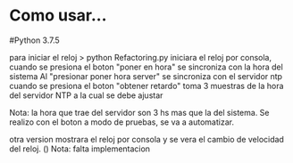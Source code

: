 #
# Como usar... 
#Python 3.7.5

para iniciar el reloj
	> python Refactoring.py
iniciara el reloj por consola, cuando se presiona el boton
"poner en hora" se sincroniza con la hora del sistema
Al "presionar poner hora server" se sincroniza con el servidor ntp
cuando se presiona el boton "obtener retardo" toma  3 muestras de la hora del servidor NTP a la cual se debe ajustar

Nota: la hora que trae del servidor son 3 hs mas que la del sistema.
Se realizo con el boton a modo de pruebas, se va a automatizar.

otra version
mostrara el reloj por consola y se vera el cambio de velocidad del reloj. ()
Nota: falta implementacion
